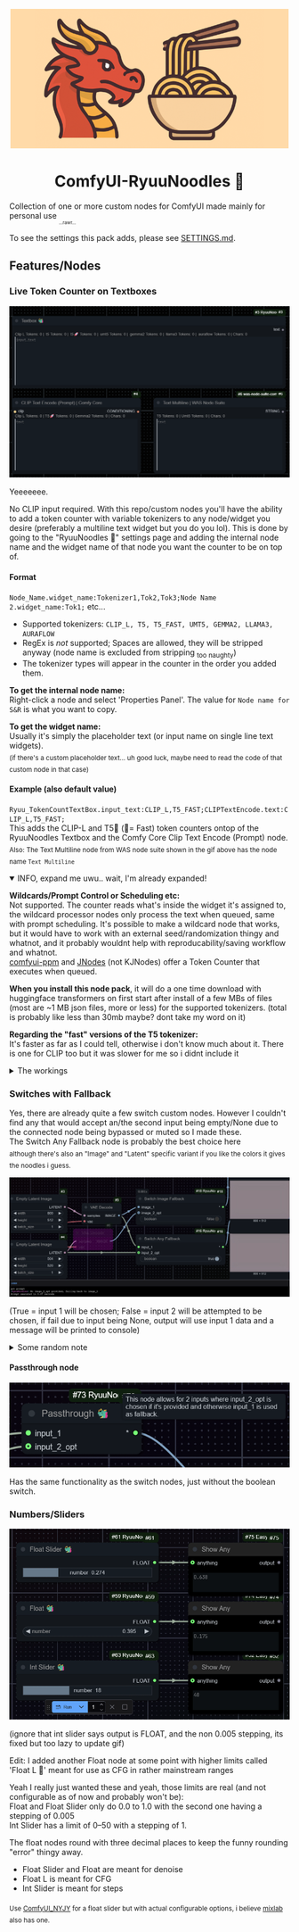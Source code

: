 <p align="center">
  <img src="/assets/ryuunoodles_edited_icon.webp" alt="Banner"  height="250"/>
</p>

<h1 align="center">ComfyUI-RyuuNoodles 🐲</h1>

Collection of one or more custom nodes for ComfyUI made mainly for personal use <sub><sub><sub>...rawr...</sub></sub></sub>

To see the settings this pack adds, please see [SETTINGS.md](SETTINGS.md).

## Features/Nodes

### Live Token Counter on Textboxes

<p>
  <img src="assets/token_counter_overlay.gif" alt="Live token counter showcase" width="700"/>
</p>

Yeeeeeee.

No CLIP input required. With this repo/custom nodes you'll have the ability to add a token counter with variable tokenizers to any node/widget you desire (preferably a multiline text widget but you do you lol).
This is done by going to the "RyuuNoodles 🐲" settings page and adding the internal node name and the widget name of that node you want the counter to be on top of.

#### Format

`Node_Name.widget_name:Tokenizer1,Tok2,Tok3;Node Name 2.widget_name:Tok1;` etc...

- Supported tokenizers: `CLIP_L, T5, T5_FAST, UMT5, GEMMA2, LLAMA3, AURAFLOW`
- RegEx is _not_ supported; Spaces are allowed, they will be stripped anyway (node name is excluded from stripping <sub>too naughty</sub>)
- The tokenizer types will appear in the counter in the order you added them.

**To get the internal node name:**  
Right-click a node and select 'Properties Panel'. The value for `Node name for S&R` is what you want to copy.

**To get the widget name:**  
Usually it's simply the placeholder text (or input name on single line text widgets).  
<sub>(if there's a custom placeholder text... uh good luck, maybe need to read the code of that custom node in that case)</sub>

#### Example (also default value)

`Ryuu_TokenCountTextBox.input_text:CLIP_L,T5_FAST;CLIPTextEncode.text:CLIP_L,T5_FAST;`  
This adds the CLIP-L and T5🚀 (🚀= Fast) token counters ontop of the RyuuNoodles Textbox and the Comfy Core Clip Text Encode (Prompt) node.  
<sub>Also: The Text Multiline node from WAS node suite shown in the gif above has the node name `Text Multiline`</sub>

<details open>
<summary>INFO, expand me uwu.. wait, I'm already expanded!</summary>

**Wildcards/Prompt Control or Scheduling etc:**  
Not supported. The counter reads what's inside the widget it's assigned to, the wildcard processor nodes only process the text when queued, same with prompt scheduling. It's possible to make a wildcard node that works, but it would have to work with an external seed/randomization thingy and whatnot, and it probably wouldnt help with reproducability/saving workflow and whatnot.  
[comfyui-ppm](https://github.com/pamparamm/ComfyUI-ppm) and [JNodes](https://github.com/JaredTherriault/ComfyUI-JNodes) (not KJNodes) offer a Token Counter that executes when queued.

**When you install this node pack**, it will do a one time download with huggingface transformers on first start after install of a few MBs of files (most are ~1 MB json files, more or less) for the supported tokenizers. (total is probably like less than 30mb maybe? dont take my word on it)

**Regarding the "fast" versions of the T5 tokenizer:**  
It's faster as far as I could tell, otherwise i don't know much about it. There is one for CLIP too but it was slower for me so i didnt include it
</details>

<details>
<summary>The workings</summary>

Too lazy to add detailed information here but the code to display it on the node is in `tokenCounterOverlay.js` using mainly `nodeType.prototype.onDrawForeground` and the code that turns text into tokens is in `update_token_count.py`

There is a minimal standalone version/script for CLIP-L here:  
<https://gist.github.com/DraconicDragon/10ac26d0d11ea9b14a0edae5d728bc96>
</details>

### Switches with Fallback

Yes, there are already quite a few switch custom nodes. However I couldn't find any that would accept an/the second input being empty/None due to the connected node being bypassed or muted so I made these.  
The Switch Any Fallback node is probably the best choice here  
<sub>although there's also an "Image" and "Latent" specific variant if you like the colors it gives the noodles i guess.</sub>

![Showcase for switch nodes](assets/switches_showcase.png)

(True = input 1 will be chosen; False = input 2 will be attempted to be chosen, if fail due to input being None, output will use input 1 data and a message will be printed to console)

<details>
<summary>Some random note</summary>

I briefly had the idea of allowing the user to add more switch nodes through a yaml with multiple inputs but I think this isn't good for reproducability/sharing the workflow.

A solution to still have a similar kind of thing is making a switch node that would allow a dynamic amount of inputs that increases using an option on the node or increases by 1 as inputs are being populated, however ComfyUI frontend updates are moving fast any changing how inputs work, and it seems like it breaks things like this (as can be seen on the Impact Pack Switch (Any) node as of writing, it doesn't create new inputs anymore) so I'm holding off working on that
</details>

#### Passthrough node

![Passthrough node showcase](assets/passthrough.png)

Has the same functionality as the switch nodes, just without the boolean switch.

### Numbers/Sliders

![numbers and sliders nodes showcase](assets/numbers_and_sliders.gif)

(ignore that int slider says output is FLOAT, and the non 0.005 stepping, its fixed but too lazy to update gif)

Edit: I added another Float node at some point with higher limits called 'Float L 🐲' meant for use as CFG in rather mainstream ranges

Yeah I really just wanted these and yeah, those limits are real (and not configurable as of now and probably won't be):  
Float and Float Slider only do 0.0 to 1.0 with the second one having a stepping of 0.005  
Int Slider has a limit of 0–50 with a stepping of 1.

The float nodes round with three decimal places to keep the funny rounding "error" thingy away.

- Float Slider and Float are meant for denoise  
- Float L is meant for CFG  
- Int Slider is meant for steps

<sub>Use [ComfyUI_NYJY](https://github.com/aidenli/ComfyUI_NYJY) for a float slider but with actual configurable options, i believe [mixlab](https://github.com/shadowcz007/comfyui-mixlab-nodes) also has one.</sub>

